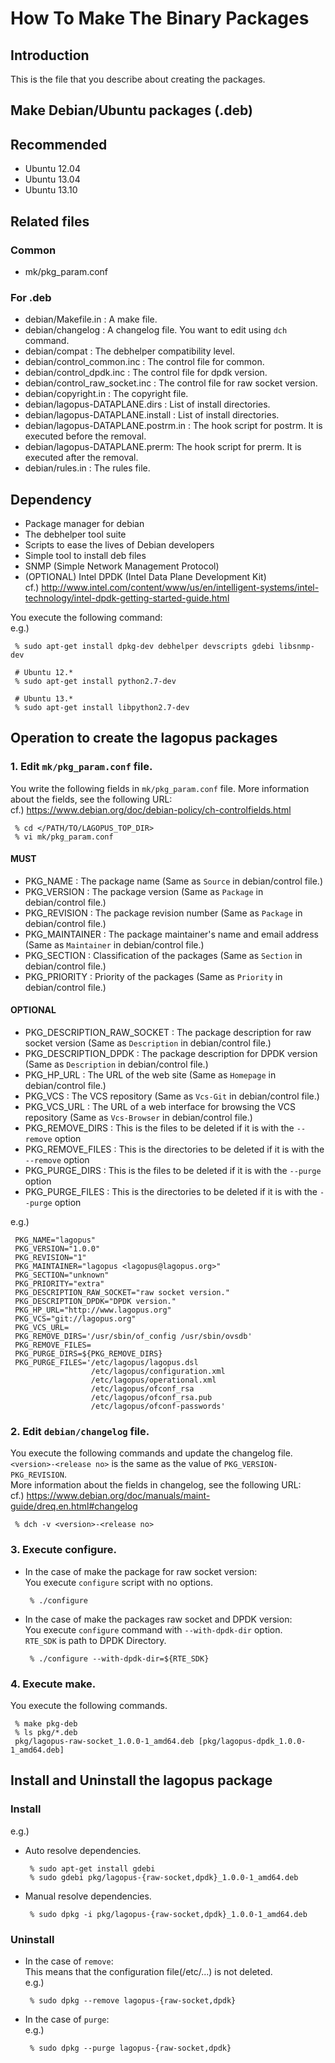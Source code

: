 <!-- -*- mode: markdown ; coding: us-ascii-dos -*- -->

How To Make The Binary Packages
======================================

Introduction
------------
This is the file that you describe about creating the packages.

Make Debian/Ubuntu packages (.deb)
---------------------------
## Recommended
* Ubuntu 12.04
* Ubuntu 13.04
* Ubuntu 13.10

## Related files
### Common
 * mk/pkg_param.conf

### For .deb
 * debian/Makefile.in : A make file.
 * debian/changelog : A changelog file. You want to edit using `dch` command.
 * debian/compat : The debhelper compatibility level.
 * debian/control_common.inc : The control file for common.
 * debian/control_dpdk.inc : The control file for dpdk version.
 * debian/control_raw_socket.inc : The control file for raw socket version.
 * debian/copyright.in : The copyright file.
 * debian/lagopus-DATAPLANE.dirs : List of install directories.
 * debian/lagopus-DATAPLANE.install : List of install directories.
 * debian/lagopus-DATAPLANE.postrm.in : The hook script for postrm. It is executed before the removal.
 * debian/lagopus-DATAPLANE.prerm: The hook script for prerm. It is executed after the removal.
 * debian/rules.in : The rules file.

## Dependency
* Package manager for debian
* The debhelper tool suite
* Scripts to ease the lives of Debian developers
* Simple tool to install deb files
* SNMP (Simple Network Management Protocol)
* (OPTIONAL) Intel DPDK (Intel Data Plane Development Kit)  
  cf.) http://www.intel.com/content/www/us/en/intelligent-systems/intel-technology/intel-dpdk-getting-started-guide.html

You execute the following command:  
e.g.)

```
 % sudo apt-get install dpkg-dev debhelper devscripts gdebi libsnmp-dev

 # Ubuntu 12.*
 % sudo apt-get install python2.7-dev

 # Ubuntu 13.*
 % sudo apt-get install libpython2.7-dev
```

## Operation to create the lagopus packages
### 1. Edit `mk/pkg_param.conf` file.
You write the following fields in `mk/pkg_param.conf` file.
More information about the fields, see the following URL:  
cf.) https://www.debian.org/doc/debian-policy/ch-controlfields.html

```
 % cd </PATH/TO/LAGOPUS_TOP_DIR>
 % vi mk/pkg_param.conf
```

#### MUST
  * PKG_NAME : The package name (Same as `Source` in debian/control file.)
  * PKG_VERSION : The package version (Same as `Package` in debian/control file.)
  * PKG_REVISION : The package revision number (Same as `Package` in debian/control file.)
  * PKG_MAINTAINER : The package maintainer's name and email address (Same as `Maintainer` in debian/control file.)
  * PKG_SECTION : Classification of the packages (Same as `Section` in debian/control file.)
  * PKG_PRIORITY : Priority of the packages (Same as `Priority` in debian/control file.)

#### OPTIONAL
  * PKG_DESCRIPTION_RAW_SOCKET : The package description for raw socket version (Same as `Description` in debian/control file.)
  * PKG_DESCRIPTION_DPDK : The package description for DPDK version (Same as `Description` in debian/control file.)
  * PKG_HP_URL : The URL of the web site (Same as `Homepage` in debian/control file.)
  * PKG_VCS : The VCS repository (Same as `Vcs-Git` in debian/control file.)
  * PKG_VCS_URL : The URL of a web interface for browsing the VCS repository (Same as `Vcs-Browser` in debian/control file.)
  * PKG_REMOVE_DIRS : This is the files to be deleted if it is with the `--remove` option
  * PKG_REMOVE_FILES : This is the directories to be deleted if it is with the `--remove` option
  * PKG_PURGE_DIRS : This is the files to be deleted if it is with the `--purge` option
  * PKG_PURGE_FILES : This is the directories to be deleted if it is with the `--purge` option

e.g.)

```
 PKG_NAME="lagopus"
 PKG_VERSION="1.0.0"
 PKG_REVISION="1"
 PKG_MAINTAINER="lagopus <lagopus@lagopus.org>"
 PKG_SECTION="unknown"
 PKG_PRIORITY="extra"
 PKG_DESCRIPTION_RAW_SOCKET="raw socket version."
 PKG_DESCRIPTION_DPDK="DPDK version."
 PKG_HP_URL="http://www.lagopus.org"
 PKG_VCS="git://lagopus.org"
 PKG_VCS_URL=
 PKG_REMOVE_DIRS='/usr/sbin/of_config /usr/sbin/ovsdb'
 PKG_REMOVE_FILES=
 PKG_PURGE_DIRS=${PKG_REMOVE_DIRS}
 PKG_PURGE_FILES='/etc/lagopus/lagopus.dsl
                  /etc/lagopus/configuration.xml
                  /etc/lagopus/operational.xml
                  /etc/lagopus/ofconf_rsa
                  /etc/lagopus/ofconf_rsa.pub
                  /etc/lagopus/ofconf-passwords'
```

### 2. Edit `debian/changelog` file.
You execute the following commands and update the changelog file.  
`<version>-<release no>` is the same as the value of `PKG_VERSION-PKG_REVISION`.  
More information about the fields in changelog, see the following URL:  
cf.) https://www.debian.org/doc/manuals/maint-guide/dreq.en.html#changelog

```
 % dch -v <version>-<release no>
```

### 3. Execute configure.
* In the case of make the package for raw socket version:  
  You execute `configure` script with no options.

    ```
     % ./configure
    ```

* In the case of make the packages raw socket and DPDK version:  
  You execute `configure` command with `--with-dpdk-dir` option.  
  `RTE_SDK` is path to DPDK Directory.

    ```
     % ./configure --with-dpdk-dir=${RTE_SDK}
    ```

### 4. Execute make.
You execute the following commands.

```
 % make pkg-deb
 % ls pkg/*.deb
 pkg/lagopus-raw-socket_1.0.0-1_amd64.deb [pkg/lagopus-dpdk_1.0.0-1_amd64.deb]
```

## Install and Uninstall the lagopus package
### Install

e.g.)

* Auto resolve dependencies.

    ```
     % sudo apt-get install gdebi
     % sudo gdebi pkg/lagopus-{raw-socket,dpdk}_1.0.0-1_amd64.deb
    ```

* Manual resolve dependencies.

    ```
     % sudo dpkg -i pkg/lagopus-{raw-socket,dpdk}_1.0.0-1_amd64.deb
    ```

### Uninstall
* In the case of `remove`:  
This means that the configuration file(/etc/...) is not deleted.  
e.g.)

    ```
     % sudo dpkg --remove lagopus-{raw-socket,dpdk}
    ```

* In the case of `purge`:  
e.g.)

    ```
     % sudo dpkg --purge lagopus-{raw-socket,dpdk}
    ```
